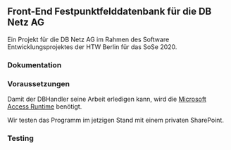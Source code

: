 ## Front-End Festpunktfelddatenbank für die DB Netz AG
Ein Projekt für die DB Netz AG im Rahmen des Software Entwicklungsprojektes der HTW Berlin für das SoSe 2020.
### Dokumentation

### Voraussetzungen
Damit der DBHandler seine Arbeit erledigen kann, wird die [Microsoft Access Runtime](https://support.office.com/en-us/article/download-and-install-office-365-access-runtime-185c5a32-8ba9-491e-ac76-91cbe3ea09c9) benötigt.

Wir testen das Programm im jetzigen Stand mit einem privaten SharePoint.

### Testing